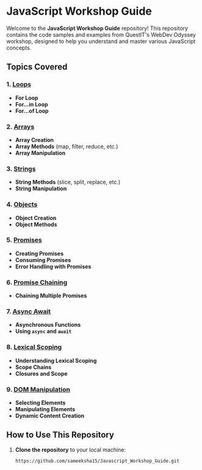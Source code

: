 # JavaScript Workshop Guide

Welcome to the **JavaScript Workshop Guide** repository! This repository contains the code samples and examples from QuestIT's WebDev Odyssey workshop, designed to help you understand and master various JavaScript concepts.

## Topics Covered

### 1. [Loops](https://github.com/sameeksha15/Javascript_Workshop_Guide/blob/main/loops.js)
- **For Loop**
- **For...in Loop**
- **For...of Loop**

### 2. [Arrays](https://github.com/sameeksha15/Javascript_Workshop_Guide/blob/main/arrays.js)
- **Array Creation**
- **Array Methods** (map, filter, reduce, etc.)
- **Array Manipulation**

### 3. [Strings](https://github.com/sameeksha15/Javascript_Workshop_Guide/blob/main/string.js)
- **String Methods** (slice, split, replace, etc.)
- **String Manipulation**

### 4. [Objects](https://github.com/sameeksha15/Javascript_Workshop_Guide/blob/main/object.js)
- **Object Creation**
- **Object Methods**

### 5. [Promises](https://github.com/sameeksha15/Javascript_Workshop_Guide/blob/main/promises.js)
- **Creating Promises**
- **Consuming Promises**
- **Error Handling with Promises**

### 6. [Promise Chaining](https://github.com/sameeksha15/Javascript_Workshop_Guide/blob/main/promise_chainig.js)
- **Chaining Multiple Promises**

### 7. [Async Await](https://github.com/sameeksha15/Javascript_Workshop_Guide/blob/main/async_await.js)
- **Asynchronous Functions**
- **Using `async` and `await`**

### 8. [Lexical Scoping](https://github.com/sameeksha15/Javascript_Workshop_Guide/blob/main/lexical_scoping.js)
- **Understanding Lexical Scoping**
- **Scope Chains**
- **Closures and Scope**

### 9. [DOM Manipulation](https://github.com/sameeksha15/Javascript_Workshop_Guide/tree/main/DOM_Manipulation)
- **Selecting Elements**
- **Manipulating Elements**
- **Dynamic Content Creation**

## How to Use This Repository

1. **Clone the repository** to your local machine:
   ```bash
   https://github.com/sameeksha15/Javascript_Workshop_Guide.git
